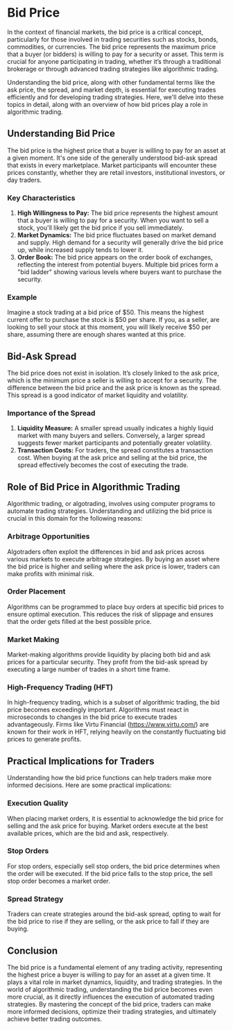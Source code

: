 # Bid Price

In the context of financial markets, the bid price is a critical concept, particularly for those involved in trading securities such as stocks, bonds, commodities, or currencies. The bid price represents the maximum price that a buyer (or bidders) is willing to pay for a security or asset. This term is crucial for anyone participating in trading, whether it’s through a traditional brokerage or through advanced trading strategies like algorithmic trading.

Understanding the bid price, along with other fundamental terms like the ask price, the spread, and market depth, is essential for executing trades efficiently and for developing trading strategies. Here, we'll delve into these topics in detail, along with an overview of how bid prices play a role in algorithmic trading.

## Understanding Bid Price

The bid price is the highest price that a buyer is willing to pay for an asset at a given moment. It's one side of the generally understood bid-ask spread that exists in every marketplace. Market participants will encounter these prices constantly, whether they are retail investors, institutional investors, or day traders.

### Key Characteristics
1. **High Willingness to Pay:** The bid price represents the highest amount that a buyer is willing to pay for a security. When you want to sell a stock, you'll likely get the bid price if you sell immediately.
2. **Market Dynamics:** The bid price fluctuates based on market demand and supply. High demand for a security will generally drive the bid price up, while increased supply tends to lower it.
3. **Order Book:** The bid price appears on the order book of exchanges, reflecting the interest from potential buyers. Multiple bid prices form a "bid ladder" showing various levels where buyers want to purchase the security.

### Example
Imagine a stock trading at a bid price of $50. This means the highest current offer to purchase the stock is $50 per share. If you, as a seller, are looking to sell your stock at this moment, you will likely receive $50 per share, assuming there are enough shares wanted at this price.

## Bid-Ask Spread
The bid price does not exist in isolation. It’s closely linked to the ask price, which is the minimum price a seller is willing to accept for a security. The difference between the bid price and the ask price is known as the spread. This spread is a good indicator of market liquidity and volatility.

### Importance of the Spread
1. **Liquidity Measure:** A smaller spread usually indicates a highly liquid market with many buyers and sellers. Conversely, a larger spread suggests fewer market participants and potentially greater volatility.
2. **Transaction Costs:** For traders, the spread constitutes a transaction cost. When buying at the ask price and selling at the bid price, the spread effectively becomes the cost of executing the trade.

## Role of Bid Price in Algorithmic Trading

Algorithmic trading, or algotrading, involves using computer programs to automate trading strategies. Understanding and utilizing the bid price is crucial in this domain for the following reasons:

### Arbitrage Opportunities
Algotraders often exploit the differences in bid and ask prices across various markets to execute arbitrage strategies. By buying an asset where the bid price is higher and selling where the ask price is lower, traders can make profits with minimal risk.

### Order Placement
Algorithms can be programmed to place buy orders at specific bid prices to ensure optimal execution. This reduces the risk of slippage and ensures that the order gets filled at the best possible price.

### Market Making
Market-making algorithms provide liquidity by placing both bid and ask prices for a particular security. They profit from the bid-ask spread by executing a large number of trades in a short time frame.

### High-Frequency Trading (HFT)
In high-frequency trading, which is a subset of algorithmic trading, the bid price becomes exceedingly important. Algorithms must react in microseconds to changes in the bid price to execute trades advantageously. Firms like Virtu Financial (https://www.virtu.com/) are known for their work in HFT, relying heavily on the constantly fluctuating bid prices to generate profits.

## Practical Implications for Traders

Understanding how the bid price functions can help traders make more informed decisions. Here are some practical implications:

### Execution Quality
When placing market orders, it is essential to acknowledge the bid price for selling and the ask price for buying. Market orders execute at the best available prices, which are the bid and ask, respectively.

### Stop Orders
For stop orders, especially sell stop orders, the bid price determines when the order will be executed. If the bid price falls to the stop price, the sell stop order becomes a market order.

### Spread Strategy
Traders can create strategies around the bid-ask spread, opting to wait for the bid price to rise if they are selling, or the ask price to fall if they are buying. 

## Conclusion

The bid price is a fundamental element of any trading activity, representing the highest price a buyer is willing to pay for an asset at a given time. It plays a vital role in market dynamics, liquidity, and trading strategies. In the world of algorithmic trading, understanding the bid price becomes even more crucial, as it directly influences the execution of automated trading strategies. By mastering the concept of the bid price, traders can make more informed decisions, optimize their trading strategies, and ultimately achieve better trading outcomes.